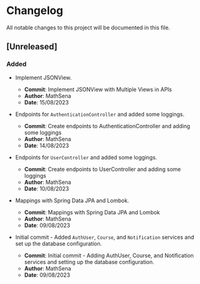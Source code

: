 # Changelog

All notable changes to this project will be documented in this file.

## [Unreleased]

### Added



- Implement JSONView.
  - **Commit**: Implement JSONView with Multiple Views in APIs
  - **Author**: MathSena
  - **Date**: 15/08/2023


- Endpoints for `AuthenticationController` and added some loggings.
  - **Commit**: Create endpoints to AuthenticationController and adding some loggings
  - **Author**: MathSena
  - **Date**: 14/08/2023

- Endpoints for `UserController` and added some loggings.
    - **Commit**: Create endpoints to UserController and adding some loggings
    - **Author**: MathSena
    - **Date**: 10/08/2023

- Mappings with Spring Data JPA and Lombok.
    - **Commit**: Mappings with Spring Data JPA and Lombok
    - **Author**: MathSena
    - **Date**: 09/08/2023

- Initial commit - Added `AuthUser`, `Course`, and `Notification` services and set up the database configuration.
    - **Commit**: Initial commit - Adding AuthUser, Course, and Notification services and setting up the database configuration.
    - **Author**: MathSena
    - **Date**: 09/08/2023

